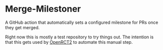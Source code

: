 # Merge-Milestoner
A GitHub action that automatically sets a configured milestone for PRs once they get merged.

Right now this is mostly a test repository to try things out. The intention is that this gets used by [OpenRCT2](https://github.com/OpenRCT2/OpenRCT2) to automate this manual step.
